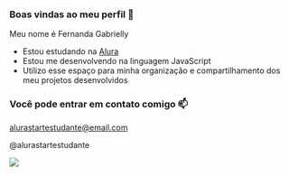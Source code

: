 ### Boas vindas ao meu perfil 💙

Meu nome é Fernanda Gabrielly

- Estou estudando na [Alura](https://www.alura.com.br)
- Estou me desenvolvendo na linguagem JavaScript
- Utilizo esse espaço para minha organização e compartilhamento dos meu projetos desenvolvidos

### Você pode entrar em contato comigo 📫
  
alurastartestudante@email.com

@alurastartestudante

![](https://media1.tenor.com/m/opEBWw0uddoAAAAC/umm.gif)
